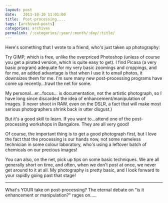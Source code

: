 ```yaml
---
layout: post
date:	2011-10-10 11:01:00
title:  Post-processing....
tags: [archived-posts]
categories: archives
permalink: /:categories/:year/:month/:day/:title/
---
```

Here's something that I wrote to a friend, who's just taken up photography:

Try GIMP, which is free,  unlike the  overpriced Photoshop (unless of course you get a pirated version, which is quite easy to get).  I find Picasa (a very basic program) adequate for my very basic zoomings and croppings, and for me, an added advantage is that when I use it to email photos, it downsizes them for me. I'm sure many new post-processing programs have come up recently...trawl the net for some.

My personal...er...focus... is documentation, not the artistic photograph, so I have long since discarded the idea of enhancement/manipulation of images. (I never shoot in RAW, even on the DSLR, a fact that will make most serious photographers shrink back in utter disgust.)

But it's a good skill to learn. If you want to...attend one of the  post-processing workshops in Bangalore. They are all very good!

Of course, the important thing is to get a good photograph first, but I love the fact that the processing is our hands now, not some nameless technician in some colour laboratory, who's using a leftover batch of chemicals on our precious images!

You can also, on the net, pick up  tips on some basic techniques. We are all generally short on time, and often, when we don't post at once, we never get around to it at all. My photography is pretty basic, and I look forward to your rapidly going past that stage!

**********************

What's YOUR take on post-processing? The eternal debate on  "is it enhancement or manipulation?" rages on.....
